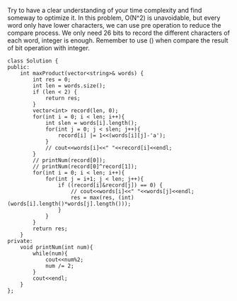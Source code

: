 Try to have a clear understanding of your time complexity and find someway to optimize it. In this problem, O(N^2) is unavoidable, but every 
word only have lower characters, we can use pre operation to reduce the compare process. We only need 26 bits to record the different 
characters of each word, integer is enough. Remember to use () when compare the result of bit operation with integer.
```
class Solution {
public:
    int maxProduct(vector<string>& words) {
        int res = 0;
        int len = words.size();
        if (len < 2) {
            return res;
        }
        vector<int> record(len, 0);
        for(int i = 0; i < len; i++){
            int slen = words[i].length();
            for(int j = 0; j < slen; j++){
                record[i] |= 1<<(words[i][j]-'a');
            }
            // cout<<words[i]<<" "<<record[i]<<endl;
        }
        // printNum(record[0]);
        // printNum(record[0]^record[1]);
        for(int i = 0; i < len; i++){
            for(int j = i+1; j < len; j++){
                if ((record[i]&record[j]) == 0) {
                    // cout<<words[i]<<" "<<words[j]<<endl;
                    res = max(res, (int)(words[i].length()*words[j].length()));
                }
            }
        }
        return res;
    }
private:
    void printNum(int num){
        while(num){
            cout<<num%2;
            num /= 2;
        }
        cout<<endl;
    }
};
```
